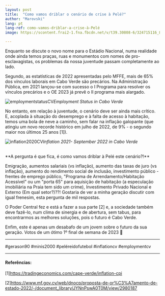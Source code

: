 ```yaml
---
layout: post
title:  "Como vamos driblar o cenário de crise à Pelé?"
author: "Marovski"
lang: pt
lang-ref: como-vamos-driblar-a-crise-à-Pelé
image: https://scontent.frai2-1.fna.fbcdn.net/v/t39.30808-6/324715116_830516381344343_4156132755161404328_n.jpg?_nc_cat=100&ccb=1-7&_nc_sid=730e14&_nc_eui2=AeE8UhwxjMM1x7BqgzINYuF7UoXb4taWQSFShdvi1pZBIXQXRUSEGXYMAfyQruUINgBU3keroQWIa691U4BYVQCb&_nc_ohc=mOkCShxikdMAX_QPEec&_nc_ht=scontent.frai2-1.fna&oh=00_AfCA3K7qH4bsogUUM_DkJfveM1ENlmgiXeoA5rxDdVUa_A&oe=63C295DF

---
```


Enquanto se discute o novo nome para o Estádio Nacional, numa realidade onde ainda temos praças, ruas e monumentos com nomes de pro-esclavagistas, os problemas da nossa juventude passam completamente ao lado.

Segundo, as estatísticas de 2022 apresentadas pelo MFFE, mais de 65% dos vínculos laborais em Cabo Verde são precários. Na Administração Pública, em 2021 lançou-se com sucesso o I Programa para resolver os vínculos precários e o OE 2023 já prevê o II programa mais alargado. 

![employmentstatusCV](https://scontent.frai2-1.fna.fbcdn.net/v/t39.30808-6/324729371_929071668126651_4310297870372279550_n.jpg?stp=cp6_dst-jpg&_nc_cat=105&ccb=1-7&_nc_sid=730e14&_nc_eui2=AeGiPp4t4w0jI0TyAWm5olPWkmUxAyeQzJSSZTEDJ5DMlDzWvseMtNh84Pe6HSpmBH2vBmaj_aQLiQIZC9rMmBbX&_nc_ohc=JbSgO7y8LnsAX_UHHly&_nc_ht=scontent.frai2-1.fna&oh=00_AfCavPJHjNe3RDUfC791EgrXsJrlsrG67aOsvlqXtkOBzQ&oe=63C46558)_Employment Status in Cabo Verde_

No entanto, em relação à juventude, o cenário deve ser ainda mais crítico. E, acoplada à situação do desemprego e à falta de acesso à habitação, temos uma bola de neve a caminho, sem falar na inflação galopante (que atingiu um novo recorde histórico em julho de 2022, de 9% - o segundo maior nos últimos 25 anos [1]).

![inflation2020CV](https://scontent.frai2-1.fna.fbcdn.net/v/t39.30808-6/324715116_830516381344343_4156132755161404328_n.jpg?_nc_cat=100&ccb=1-7&_nc_sid=730e14&_nc_eui2=AeE8UhwxjMM1x7BqgzINYuF7UoXb4taWQSFShdvi1pZBIXQXRUSEGXYMAfyQruUINgBU3keroQWIa691U4BYVQCb&_nc_ohc=mOkCShxikdMAX_QPEec&_nc_ht=scontent.frai2-1.fna&oh=00_AfCA3K7qH4bsogUUM_DkJfveM1ENlmgiXeoA5rxDdVUa_A&oe=63C295DF)_Inflation 2021- September 2022 in Cabo Verde_

<br>
**A pergunta é que fica, é como vamos driblar à Pelé este cenário?!**

Emigração, aumentos salariais (vs inflação), aumento das taxas de juro (vs inflação), aumento do rendimento social de inclusão, investimento público - frentes de emprego público, "Programa de Arrendamento/Habitação Acessível" ou um "porta 65" para aquisição de habitação (a especulação imobiliária na Praia tem sido um crime), Investimento Privado Nacional e Externo (Em qual setor?)??! Gostaria de ver a minha geração discutir com igual frenesim, esta pergunta de mil respostas.

O Poder Central fez e está a fazer a sua parte [2] e, a sociedade também deve fazê-lo, num clima de sinergia e de abertura, sem tabus, para encontrarmos as melhores soluções, pois o futuro é Cabo Verde.

Enfim, este é apenas um desabafo de um jovem sobre o futuro da sua geração. Votos de um ótimo 1º final de semana de 2023 🙂 

---
#gerason90 #minis2000 #peléreidofutebol #inflationcv #employmentcv

---

#### Referências:

[1]<https://tradingeconomics.com/cape-verde/inflation-cpi>

[2]<https://www.mf.gov.cv/web/dnocp/proposta-de-or%C3%A7amento-de-estado-2022/-/document_library/JYNnPswA0T0M/view/2980187>

